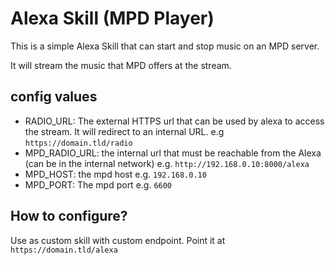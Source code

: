 # Alexa Skill (MPD Player)

This is a simple Alexa Skill that can start and stop music on an MPD server.

It will stream the music that MPD offers at the stream.

## config values

- RADIO_URL: The external HTTPS url that can be used by alexa to access the stream. It will redirect to an internal URL. e.g `https://domain.tld/radio`
- MPD_RADIO_URL: the internal url that must be reachable from the Alexa (can be in the internal network) e.g. `http://192.168.0.10:8000/alexa`
- MPD_HOST: the mpd host e.g. `192.168.0.10`
- MPD_PORT: The mpd port e.g. `6600`

## How to configure?

Use as custom skill with custom endpoint. Point it at `https://domain.tld/alexa`